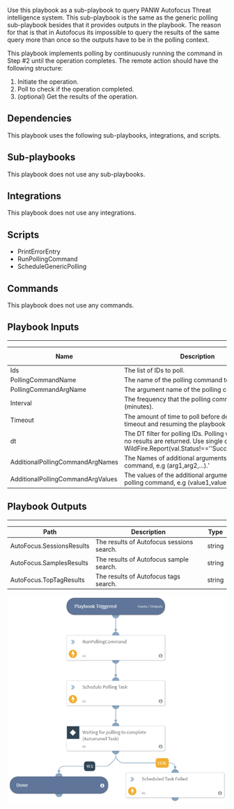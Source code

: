 Use this playbook as a sub-playbook to  query PANW Autofocus Threat intelligence system. This sub-playbook is the same as the generic polling sub-playbook besides that it provides outputs in the playbook. The reason for that is that in Autofocus its impossible to query the results of the same query more than once so the outputs have to be in the polling context.

This playbook implements polling by continuously running the command in Step \#2 until the operation completes.
The remote action should have the following structure:

1. Initiate the operation.
2. Poll to check if the operation completed.
3. (optional) Get the results of the operation.

## Dependencies
This playbook uses the following sub-playbooks, integrations, and scripts.

## Sub-playbooks
This playbook does not use any sub-playbooks.

## Integrations
This playbook does not use any integrations.

## Scripts
* PrintErrorEntry
* RunPollingCommand
* ScheduleGenericPolling

## Commands
This playbook does not use any commands.

## Playbook Inputs
---

| **Name** | **Description** | **Default Value** | **Source** | **Required** |
| --- | --- | --- | --- | --- |
| Ids | The list of IDs to poll. |  |  | Required |
| PollingCommandName | The name of the polling command to run. |  |  | Required |
| PollingCommandArgName | The argument name of the polling command. | ids |  | Required |
| Interval | The frequency that the polling command will run \(minutes\). | 1 |  | Required |
| Timeout | The amount of time to poll before declaring a timeout and resuming the playbook \(in minutes\). | 10 |  | Required |
| dt | The DT filter for polling IDs. Polling will stop when no results are returned. Use single quotes, e.g WildFire.Report\(val.Status\!==''Success''\).SHA256. |  |  | Required |
| AdditionalPollingCommandArgNames | The Names of additional arguments for the polling command, e.g \(arg1,arg2,...\).' |  |  | Optional |n
| AdditionalPollingCommandArgValues | The values of the additional arguments for the polling command, e.g \(value1,value2,...\). |  |  | Optional |

## Playbook Outputs
---

| **Path** | **Description** | **Type** |
| --- | --- | --- |
| AutoFocus.SessionsResults | The results of Autofocus sessions search. | string |
| AutoFocus.SamplesResults | The results of Autofocus sample search. | string |
| AutoFocus.TopTagResults | The results of Autofocus tags search. | string |

<!-- Playbook PNG image comes here -->
![AutoFocusPolling](https://github.com/ElazarK/content-docs/blob/master/images/playbooks/AutoFocusPolling.png)
